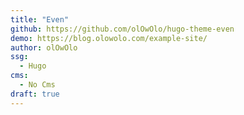 ```yaml
---
title: "Even"
github: https://github.com/olOwOlo/hugo-theme-even
demo: https://blog.olowolo.com/example-site/
author: olOwOlo
ssg:
  - Hugo
cms:
  - No Cms
draft: true
---
```

